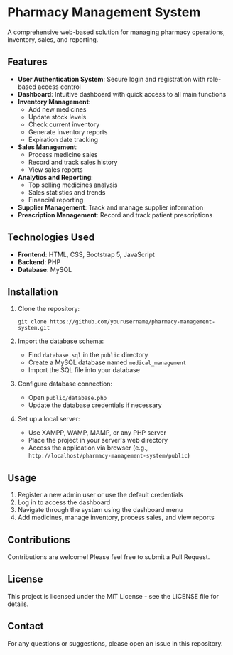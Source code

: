 # Pharmacy Management System

A comprehensive web-based solution for managing pharmacy operations, inventory, sales, and reporting.

## Features

- **User Authentication System**: Secure login and registration with role-based access control
- **Dashboard**: Intuitive dashboard with quick access to all main functions
- **Inventory Management**:
  - Add new medicines
  - Update stock levels
  - Check current inventory
  - Generate inventory reports
  - Expiration date tracking
- **Sales Management**:
  - Process medicine sales
  - Record and track sales history
  - View sales reports
- **Analytics and Reporting**:
  - Top selling medicines analysis
  - Sales statistics and trends
  - Financial reporting
- **Supplier Management**: Track and manage supplier information
- **Prescription Management**: Record and track patient prescriptions

## Technologies Used

- **Frontend**: HTML, CSS, Bootstrap 5, JavaScript
- **Backend**: PHP
- **Database**: MySQL

## Installation

1. Clone the repository:
   ```
   git clone https://github.com/yourusername/pharmacy-management-system.git
   ```

2. Import the database schema:
   - Find `database.sql` in the `public` directory
   - Create a MySQL database named `medical_management`
   - Import the SQL file into your database

3. Configure database connection:
   - Open `public/database.php`
   - Update the database credentials if necessary

4. Set up a local server:
   - Use XAMPP, WAMP, MAMP, or any PHP server
   - Place the project in your server's web directory
   - Access the application via browser (e.g., `http://localhost/pharmacy-management-system/public`)

## Usage

1. Register a new admin user or use the default credentials
2. Log in to access the dashboard
3. Navigate through the system using the dashboard menu
4. Add medicines, manage inventory, process sales, and view reports

## Contributions

Contributions are welcome! Please feel free to submit a Pull Request.

## License

This project is licensed under the MIT License - see the LICENSE file for details.

## Contact

For any questions or suggestions, please open an issue in this repository. 